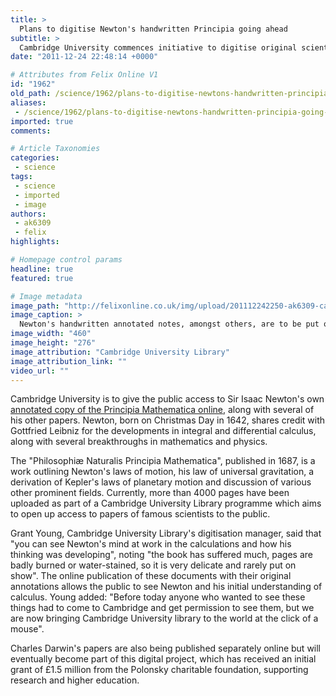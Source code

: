 ```yaml
---
title: >
  Plans to digitise Newton's handwritten Principia going ahead
subtitle: >
  Cambridge University commences initiative to digitise original scientific papers
date: "2011-12-24 22:48:14 +0000"

# Attributes from Felix Online V1
id: "1962"
old_path: /science/1962/plans-to-digitise-newtons-handwritten-principia-going-ahead
aliases:
 - /science/1962/plans-to-digitise-newtons-handwritten-principia-going-ahead
imported: true
comments:

# Article Taxonomies
categories:
 - science
tags:
 - science
 - imported
 - image
authors:
 - ak6309
 - felix
highlights:

# Homepage control params
headline: true
featured: true

# Image metadata
image_path: "http://felixonline.co.uk/img/upload/201112242250-ak6309-cambridge.jpg"
image_caption: >
  Newton's handwritten annotated notes, amongst others, are to be put online
image_width: "460"
image_height: "276"
image_attribution: "Cambridge University Library"
image_attribution_link: ""
video_url: ""
---
```


Cambridge University is to give the public access to Sir Isaac Newton's own [annotated copy of the Principia Mathematica online](http://cudl.lib.cam.ac.uk/), along with several of his other papers. Newton, born on Christmas Day in 1642, shares credit with Gottfried Leibniz for the developments in integral and differential calculus, along with several breakthroughs in mathematics and physics.

The "Philosophiæ Naturalis Principia Mathematica", published in 1687, is a work outlining Newton's laws of motion, his law of universal gravitation, a derivation of Kepler's laws of planetary motion and discussion of various other prominent fields. Currently, more than 4000 pages have been uploaded as part of a Cambridge University Library programme which aims to open up access to papers of famous scientists to the public.

Grant Young, Cambridge University Library's digitisation manager, said that "you can see Newton's mind at work in the calculations and how his thinking was developing", noting "the book has suffered much, pages are badly burned or water-stained, so it is very delicate and rarely put on show". The online publication of these documents with their original annotations allows the public to see Newton and his initial understanding of calculus. Young added: "Before today anyone who wanted to see these things had to come to Cambridge and get permission to see them, but we are now bringing Cambridge University library to the world at the click of a mouse".

Charles Darwin's papers are also being published separately online but will eventually become part of this digital project, which has received an initial grant of £1.5 million from the Polonsky charitable foundation, supporting research and higher education.
